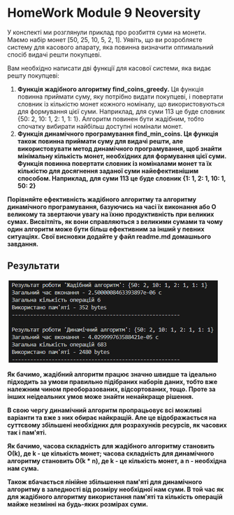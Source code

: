 # HomeWork Module 9 Neoversity

<p>У конспекті ми розглянули приклад про розбиття суми на монети. Маємо набір монет [50, 25, 10, 5, 2, 1]. Уявіть, що ви розробляєте систему для касового апарату, яка повинна визначити оптимальний спосіб видачі решти покупцеві.</p>

<p>Вам необхідно написати дві функції для касової системи, яка видає решту покупцеві:</p>

<ol>
    <li><b>Функція жадібного алгоритму find_coins_greedy.</b> Ця функція повинна приймати суму, яку потрібно видати покупцеві, і повертати словник із кількістю монет кожного номіналу, що використовуються для формування цієї суми. Наприклад, для суми 113 це буде словник {50: 2, 10: 1, 2: 1, 1: 1}. Алгоритм повинен бути жадібним, тобто спочатку вибирати найбільш доступні номінали монет.</li>
    <li><b>Функція динамічного програмування find_min_coins.<b> Ця функція також повинна приймати суму для видачі решти, але використовувати метод динамічного програмування, щоб знайти мінімальну кількість монет, необхідних для формування цієї суми. Функція повинна повертати словник із номіналами монет та їх кількістю для досягнення заданої суми найефективнішим способом. Наприклад, для суми 113 це буде словник {1: 1, 2: 1, 10: 1, 50: 2}</li>
</ol>

<p>Порівняйте ефективність жадібного алгоритму та алгоритму динамічного програмування, базуючись на часі їх виконання або О великому та звертаючи увагу на їхню продуктивність при великих сумах. Висвітліть, як вони справляються з великими сумами та чому один алгоритм може бути більш ефективним за інший у певних ситуаціях. Свої висновки додайте у файл <b>readme.md</b> домашнього завдання.</p>

## Результати

<img src='img.png'>

<p>Як бачимо, жадібний алгоритм працює значно швидше та ідеально підходить за умови правильно підібраних наборів даних, тобто вже належним чином преоборазованих, відсортованих, тощо. Проте за інших неідеальних умов може знайти ненайкраще рішення.</p>

<p>В свою чергу динамічний алгоритм пропрацьовує всі можливі варіанти та вже з них обирає найкращій. Але це відображається на суттєвому збільшені необхідних для розрахунків ресурсів, як часових так і пам'яті.</p>

<p>Як бачимо, часова складність для жадібного алгоритму становить О(k), де k - це кількість монет;
часова складність для динамічного алгоритму становить О(k * n), де k - це кількість монет, а n - необхідна нам сума.</p>

<p>Також вбачається лінійне збільшення пам'яті для динамічного алгоритму в заледності від розміру необхідної нам суми. В той час як для жадібного алгоритму використання пам'яті та кількість операцій майже незмінні на будь-яких розмірах суми.</p>
